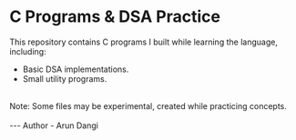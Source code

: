 # C Programs & DSA Practice  

This repository contains C programs I built while learning the language, including:<br>
- Basic DSA implementations.<br>
- Small utility programs.<br>
<br>
Note: Some files may be experimental, created while practicing concepts.<br>
<br>---
Author - Arun Dangi
